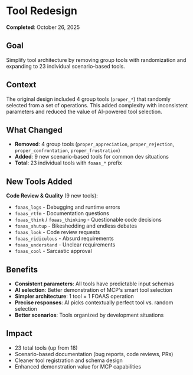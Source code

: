 # Tool Redesign

**Completed**: October 26, 2025

## Goal

Simplify tool architecture by removing group tools with randomization and expanding to 23 individual scenario-based tools.

## Context

The original design included 4 group tools (`proper_*`) that randomly selected from a set of operations. This added complexity with inconsistent parameters and reduced the value of AI-powered tool selection.

## What Changed

- **Removed**: 4 group tools (`proper_appreciation`, `proper_rejection`, `proper_confrontation`, `proper_frustration`)
- **Added**: 9 new scenario-based tools for common dev situations
- **Total**: 23 individual tools with `foaas_*` prefix

## New Tools Added

**Code Review & Quality** (9 new tools):
- `foaas_logs` - Debugging and runtime errors
- `foaas_rtfm` - Documentation questions
- `foaas_think` / `foaas_thinking` - Questionable code decisions
- `foaas_shutup` - Bikeshedding and endless debates
- `foaas_look` - Code review requests
- `foaas_ridiculous` - Absurd requirements
- `foaas_understand` - Unclear requirements
- `foaas_cool` - Sarcastic approval

## Benefits

- **Consistent parameters**: All tools have predictable input schemas
- **AI selection**: Better demonstration of MCP's smart tool selection
- **Simpler architecture**: 1 tool = 1 FOAAS operation
- **Precise responses**: AI picks contextually perfect tool vs. random selection
- **Better scenarios**: Tools organized by development situations

## Impact

- 23 total tools (up from 18)
- Scenario-based documentation (bug reports, code reviews, PRs)
- Cleaner tool registration and schema design
- Enhanced demonstration value for MCP capabilities
